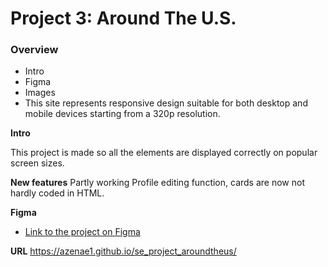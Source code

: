# Project 3: Around The U.S.

### Overview

- Intro
- Figma
- Images
- This site represents responsive design suitable for both desktop and mobile devices starting from a 320p resolution.

**Intro**

This project is made so all the elements are displayed correctly on popular screen sizes.

**New features**
Partly working Profile editing function, cards are now not hardly coded in HTML.

**Figma**

- [Link to the project on Figma](https://www.figma.com/file/ii4xxsJ0ghevUOcssTlHZv/Sprint-3%3A-Around-the-US?node-id=0%3A1)

**URL**
https://azenae1.github.io/se_project_aroundtheus/
